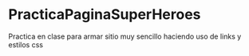 # PracticaPaginaSuperHeroes  
Practica en clase para armar sitio muy sencillo haciendo uso de links y estilos css
